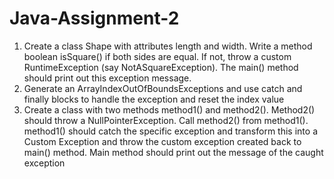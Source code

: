 # Java-Assignment-2
1. Create a class Shape with attributes length and width. Write a method boolean isSquare() if both sides are equal. If not, throw a custom RuntimeException (say NotASquareException). The main() method should print out this exception message.  
2. Generate an ArrayIndexOutOfBoundsExceptions and use catch and finally blocks to handle the exception and reset the index value    
3. Create a class with two methods method1() and method2(). Method2() should throw a NullPointerException. Call method2() from method1(). method1() should catch the specific exception and transform this into a Custom Exception and throw the custom exception created back to main() method. Main method should print out the message of the caught exception

